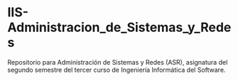 # IIS-Administracion_de_Sistemas_y_Redes
Repositorio para Administración de Sistemas y Redes (ASR), asignatura del segundo semestre del tercer curso de Ingeniería Informática del Software.
